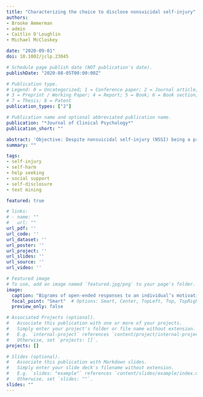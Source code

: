 ```yaml
---
title: "Characterizing the choice to disclose nonsuicidal self-injury"
authors:
- Brooke Ammerman
- admin
- Caitlin O'Loughlin
- Michael McCloskey

date: "2020-09-01"
doi: 10.1002/jclp.23045

# Schedule page publish date (NOT publication's date).
publishDate: "2020-08-05T00:00:00Z"

# Publication type.
# Legend: 0 = Uncategorized; 1 = Conference paper; 2 = Journal article;
# 3 = Preprint / Working Paper; 4 = Report; 5 = Book; 6 = Book section;
# 7 = Thesis; 8 = Patent
publication_types: ["2"]

# Publication name and optional abbreviated publication name.
publication: "*Journal of Clinical Psychology*"
publication_short: ""

abstract: 'Objective: Despite nonsuicidal self-injury (NSSI) being a prevalent and problematic behavior, only approximately half of those who engage in NSSI disclose their behavior. Yet, limited research has explored the choice to disclose. This study sought to identify if NSSI characteristics, emotional distress, and perceived interpersonal obstacles discriminated between NSSI disclosure status. Exploratory aims also investigated reasons for one’s disclosure decision and disclosure contextual factors. Method: Participants included 977 undergraduate students (83% female) with a lifetime history of NSSI. Results: Greater NSSI intrapersonal functions, suicide risk, and significant other support, and lower depression symptoms were associated with NSSI disclosure. Exploratory results highlight perceptions of one’s NSSI severity and desire to receive support in disclosure choice; intrapersonal functions and peer support were associated with timing of disclosure. Conclusions: Findings underscore the potential importance of individual attitudes toward NSSI, in addition to traditionally measured risk factors, as potential drivers in NSSI disclosure.'
summary: ""

tags:
- self-injury
- self-harm
- help seeking
- social support
- self-disclosure
- text mining

featured: true

# links:
# - name: ""
#   url: ""
url_pdf: ''
url_code: ''
url_dataset: ''
url_poster: ''
url_project: ''
url_slides: ''
url_source: ''
url_video: ''

# Featured image
# To use, add an image named `featured.jpg/png` to your page's folder. 
image:
  caption: "Bigrams of open-ended responses to an individual’s motivations to disclose their NSSI. Bigrams used at least twice by participants are shown. Bigram frequencies are shown by the shading of the connections and ranged from two (light grey) to 13 (black)."
  focal_point: "Smart"  # Options: Smart, Center, TopLeft, Top, TopRight, Left, Right, BottomLeft, Bottom, BottomRight
  preview_only: false

# Associated Projects (optional).
#   Associate this publication with one or more of your projects.
#   Simply enter your project's folder or file name without extension.
#   E.g. `internal-project` references `content/project/internal-project/index.md`.
#   Otherwise, set `projects: []`.
projects: []

# Slides (optional).
#   Associate this publication with Markdown slides.
#   Simply enter your slide deck's filename without extension.
#   E.g. `slides: "example"` references `content/slides/example/index.md`.
#   Otherwise, set `slides: ""`.
slides: ""
---
```


